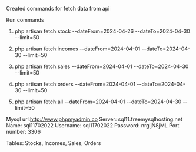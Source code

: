 Created commands for fetch data from api

Run commands
1. php artisan fetch:stock   --dateFrom=2024-04-26 --dateTo=2024-04-30 --limit=50
2. php artisan fetch:incomes --dateFrom=2024-04-01 --dateTo=2024-04-30 --limit=50
3. php artisan fetch:sales   --dateFrom=2024-04-01 --dateTo=2024-04-30 --limit=50
4. php artisan fetch:orders  --dateFrom=2024-04-01 --dateTo=2024-04-30 --limit=50

5. php artisan fetch:all     --dateFrom=2024-04-01 --dateTo=2024-04-30 --limit=50


Mysql
url:http://www.phpmyadmin.co
Server: sql11.freemysqlhosting.net
Name: sql11702022
Username: sql11702022
Password: nrgijN8jML
Port number: 3306


Tables: Stocks, Incomes, Sales, Orders
